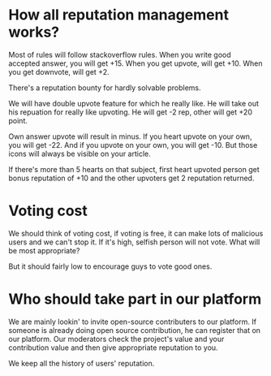 # How all reputation management works?

Most of rules will follow stackoverflow rules.
When you write good accepted answer, you will get +15.
When you get upvote, will get +10.
When you get downvote, will get +2.

There's a reputation bounty for hardly solvable problems.

We will have double upvote feature for which he really like.
He will take out his repuation for really like upvoting.
He will get -2 rep, other will get +20 point.

Own answer upvote will result in minus.
If you heart upvote on your own, you will get -22.
And if you upvote on your own, you will get -10.
But those icons will always be visible on your article.

If there's more than 5 hearts on that subject, first heart upvoted person get bonus reputation of +10 and the other upvoters get 2 reputation returned.

# Voting cost

We should think of voting cost, if voting is free, it can make lots of malicious users and we can't stop it.
If it's high, selfish person will not vote.
What will be most appropriate?

But it should fairly low to encourage guys to vote good ones.

# Who should take part in our platform

We are mainly lookin' to invite open-source contributers to our platform.
If someone is already doing open source contribution, he can register that on our platform.
Our moderators check the project's value and your contribution value and then give appropriate reputation to you.

We keep all the history of users' reputation.